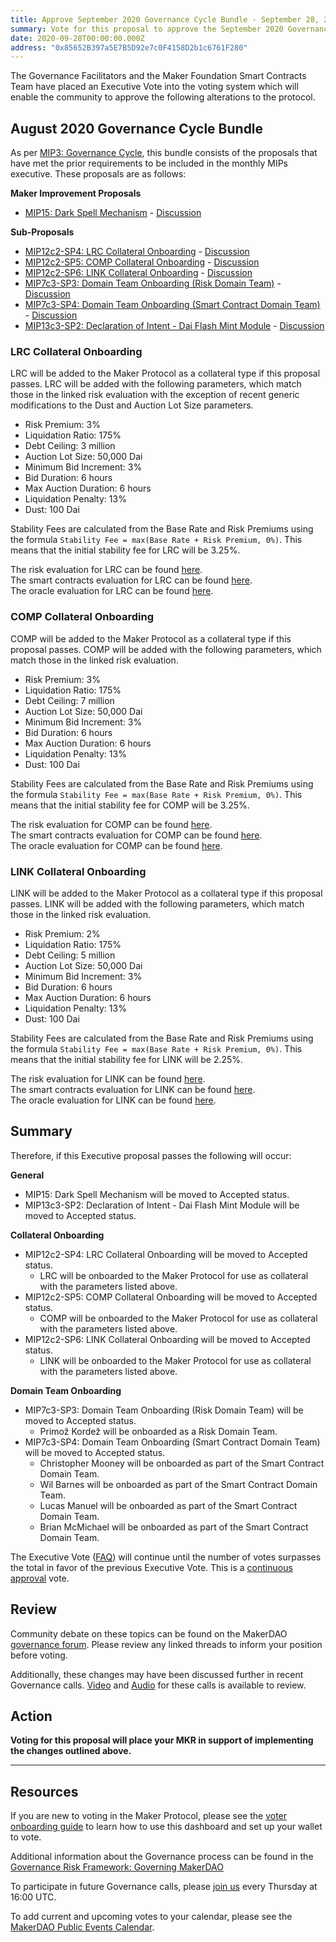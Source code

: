 ```yaml
---
title: Approve September 2020 Governance Cycle Bundle - September 28, 2020
summary: Vote for this proposal to approve the September 2020 Governance Cycle Bundle - September 28, 2020
date: 2020-09-28T00:00:00.000Z
address: "0x85652B397a5E7B5D92e7c0F4158D2b1c6761F280"
---
```

The Governance Facilitators and the Maker Foundation Smart Contracts Team have placed an Executive Vote into the voting system which will enable the community to approve the following alterations to the protocol.

## August 2020 Governance Cycle Bundle

As per [MIP3: Governance Cycle](https://github.com/makerdao/mips/blob/master/MIP3/mip3.md), this bundle consists of the proposals that have met the prior requirements to be included in the monthly MIPs executive. These proposals are as follows:

**Maker Improvement Proposals**  
- [MIP15: Dark Spell Mechanism](https://github.com/makerdao/mips/blob/formal-submission/MIP15/mip15.md) - [Discussion](https://forum.makerdao.com/t/mip15-dark-spell-mechanism/2578)

**Sub-Proposals**  
- [MIP12c2-SP4: LRC Collateral Onboarding](https://github.com/makerdao/mips/blob/formal-submission/MIP12/MIP12c2-Subproposals/MIP12c2-SP4.md) - [Discussion](https://forum.makerdao.com/t/mip12c2-sp4-domain-work-requirements-for-lrc/3558)
- [MIP12c2-SP5: COMP Collateral Onboarding](https://github.com/makerdao/mips/blob/formal-submission/MIP12/MIP12c2-Subproposals/MIP12c2-SP5.md) - [Discussion](https://forum.makerdao.com/t/mip12c2-sp5-comp-collateral-onboarding/4065)
- [MIP12c2-SP6: LINK Collateral Onboarding](https://github.com/makerdao/mips/blob/formal-submission/MIP12/MIP12c2-Subproposals/MIP12c2-SP6.md) - [Discussion](https://forum.makerdao.com/t/mip12c2-sp6-link-collateral-onboarding/4066)
- [MIP7c3-SP3: Domain Team Onboarding (Risk Domain Team)](https://github.com/makerdao/mips/blob/formal-submission/MIP7/MIP7c3-Subproposals/MIP7c3-SP3.md) - [Discussion](https://forum.makerdao.com/t/mip7c3-sp3-domain-team-onboarding-risk-domain-team/4050)
- [MIP7c3-SP4: Domain Team Onboarding (Smart Contract Domain Team)](https://github.com/makerdao/mips/blob/formal-submission/MIP7/MIP7c3-Subproposals/MIP7c3-SP4.md) - [Discussion](https://forum.makerdao.com/t/mip7c3-sp4-domain-team-onboarding-smart-contract-domain-team/4057)
- [MIP13c3-SP2: Declaration of Intent - Dai Flash Mint Module](https://github.com/makerdao/mips/blob/formal-submission/MIP13/MIP13c3-Subproposals/MIP13c3-SP2.md) - [Discussion](https://forum.makerdao.com/t/mip13c3-sp2-declaration-of-intent-dai-flash-mint-module/3635)

### LRC Collateral Onboarding

LRC will be added to the Maker Protocol as a collateral type if this proposal passes. LRC will be added with the following parameters, which match those in the linked risk evaluation with the exception of recent generic modifications to the Dust and Auction Lot Size parameters.

* Risk Premium: 3%
* Liquidation Ratio: 175%
* Debt Ceiling: 3 million
* Auction Lot Size: 50,000 Dai
* Minimum Bid Increment: 3%
* Bid Duration: 6 hours
* Max Auction Duration: 6 hours
* Liquidation Penalty: 13%
* Dust: 100 Dai

Stability Fees are calculated from the Base Rate and Risk Premiums using the formula `Stability Fee = max(Base Rate + Risk Premium, 0%)`. This means that the initial stability fee for LRC will be 3.25%.

The risk evaluation for LRC can be found [here](https://forum.makerdao.com/t/lrc-collateral-onboarding-risk-evaluation/3549).  
The smart contracts evaluation for LRC can be found [here](https://forum.makerdao.com/t/lrc-erc20-token-sc-domain-team-assessment/3471).  
The oracle evaluation for LRC can be found [here](https://forum.makerdao.com/t/mip10c3-sp5-proposal-lrcusd-oracle-collateral-onboarding-oracle-assessment/3540).  

### COMP Collateral Onboarding

COMP will be added to the Maker Protocol as a collateral type if this proposal passes. COMP will be added with the following parameters, which match those in the linked risk evaluation.

* Risk Premium: 3%
* Liquidation Ratio: 175%
* Debt Ceiling: 7 million
* Auction Lot Size: 50,000 Dai
* Minimum Bid Increment: 3%
* Bid Duration: 6 hours
* Max Auction Duration: 6 hours
* Liquidation Penalty: 13%
* Dust: 100 Dai

Stability Fees are calculated from the Base Rate and Risk Premiums using the formula `Stability Fee = max(Base Rate + Risk Premium, 0%)`. This means that the initial stability fee for COMP will be 3.25%.

The risk evaluation for COMP can be found [here](https://forum.makerdao.com/t/comp-collateral-onboarding-risk-evaluation/4049).  
The smart contracts evaluation for COMP can be found [here](https://forum.makerdao.com/t/comp-erc20-token-smart-contract-domain-community-assessment/3587).  
The oracle evaluation for COMP can be found [here](https://forum.makerdao.com/t/mip10c3-sp9-proposal-compusd-oracle-collateral-onboarding-oracle-assessment/4045).  

### LINK Collateral Onboarding

LINK will be added to the Maker Protocol as a collateral type if this proposal passes. LINK will be added with the following parameters, which match those in the linked risk evaluation.

* Risk Premium: 2%
* Liquidation Ratio: 175%
* Debt Ceiling: 5 million
* Auction Lot Size: 50,000 Dai
* Minimum Bid Increment: 3%
* Bid Duration: 6 hours
* Max Auction Duration: 6 hours
* Liquidation Penalty: 13%
* Dust: 100 Dai

Stability Fees are calculated from the Base Rate and Risk Premiums using the formula `Stability Fee = max(Base Rate + Risk Premium, 0%)`. This means that the initial stability fee for LINK will be 2.25%.

The risk evaluation for LINK can be found [here](https://forum.makerdao.com/t/link-collateral-onboarding-risk-evaluation/4047).  
The smart contracts evaluation for LINK can be found [here](https://forum.makerdao.com/t/link-erc20-token-smart-contract-technical-assessment/3467).  
The oracle evaluation for LINK can be found [here](https://forum.makerdao.com/t/mip10c3-sp8-proposal-linkusd-oracle-collateral-onboarding-oracle-assessment/4039).  

## Summary

Therefore, if this Executive proposal passes the following will occur:

**General**
- MIP15: Dark Spell Mechanism will be moved to Accepted status.
- MIP13c3-SP2: Declaration of Intent - Dai Flash Mint Module will be moved to Accepted status.

**Collateral Onboarding**
- MIP12c2-SP4: LRC Collateral Onboarding will be moved to Accepted status.
	- LRC will be onboarded to the Maker Protocol for use as collateral with the parameters listed above.
- MIP12c2-SP5: COMP Collateral Onboarding will be moved to Accepted status.
	- COMP will be onboarded to the Maker Protocol for use as collateral with the parameters listed above.
- MIP12c2-SP6: LINK Collateral Onboarding will be moved to Accepted status.
	- LINK will be onboarded to the Maker Protocol for use as collateral with the parameters listed above.

**Domain Team Onboarding**
- MIP7c3-SP3: Domain Team Onboarding (Risk Domain Team) will be moved to Accepted status.
	- Primož Kordež will be onboarded as a Risk Domain Team. 
-  MIP7c3-SP4: Domain Team Onboarding (Smart Contract Domain Team) will be moved to Accepted status.
	- Christopher Mooney will be onboarded as part of the Smart Contract Domain Team. 
	- Wil Barnes will be onboarded as part of the Smart Contract Domain Team. 
	- Lucas Manuel will be onboarded as part of the Smart Contract Domain Team. 
	- Brian McMichael will be onboarded as part of the Smart Contract Domain Team. 

The Executive Vote ([FAQ](https://community-development.makerdao.com/makerdao-mcd-faqs/faqs#governance)) will continue until the number of votes surpasses the total in favor of the previous Executive Vote. This is a [continuous approval](https://community-development.makerdao.com/makerdao-mcd-faqs/faqs/governance#what-is-continuous-approval-voting) vote.

## Review

Community debate on these topics can be found on the MakerDAO [governance forum](https://forum.makerdao.com/). Please review any linked threads to inform your position before voting.

Additionally, these changes may have been discussed further in recent Governance calls. [Video](https://www.youtube.com/playlist?list=PLLzkWCj8ywWNq5-90-Id6VPSsrk4OWVan) and [Audio](https://soundcloud.com/makerdao/sets/governance-calls) for these calls is available to review.

## Action

**Voting for this proposal will place your MKR in support of implementing the changes outlined above.**

---

## Resources

If you are new to voting in the Maker Protocol, please see the [voter onboarding guide](https://community-development.makerdao.com/onboarding/voter-onboarding) to learn how to use this dashboard and set up your wallet to vote.

Additional information about the Governance process can be found in the [Governance Risk Framework: Governing MakerDAO](https://community-development.makerdao.com/governance/governance-risk-framework)

To participate in future Governance calls, please [join us](https://community-development.makerdao.com/governance/governance-and-risk-meetings) every Thursday at 16:00 UTC.

To add current and upcoming votes to your calendar, please see the [MakerDAO Public Events Calendar](https://calendar.google.com/calendar/embed?src=makerdao.com_3efhm2ghipksegl009ktniomdk%40group.calendar.google.com&amp;ctz=America%2FLos_Angeles).